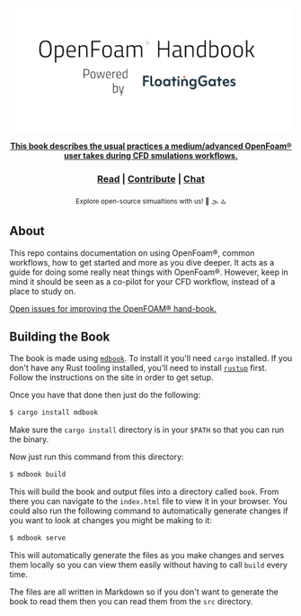 <div align="center">
  <p align="center">
    <a href="https://floating-gates.com/">
    <img src="src/images/powered_by_adige.png" alt="openfoam & floating-gates logo" >
  </p>
  <strong>This book describes the usual practices a medium/advanced OpenFoam® user takes during CFD smulations workflows. </strong>

  <h3>
    <a href="https://openfoam-handbook.floating-gates.com/">Read</a>
    <span> | </span>
    <a href="https://github.com/floating-gates/OpenFOAM-handbook">Contribute</a>
    <span> | </span>
    <a href="https://www.adigecalculations.com/contact">Chat</a>
  </h3>

  <sub>Explore open-source simualtions with us! 🌊 🌫 ♨️ </sub>
</div>

## About

This repo contains documentation on using OpenFoam®, common workflows, how
to get started and more as you dive deeper. It acts as a guide for doing some really neat things with OpenFoam®.
However, keep in mind it should be seen as a co-pilot for your CFD workflow, instead of a place to study on.

[Open issues for improving the OpenFOAM® hand-book.][book-issues]

[book-issues]: https://github.com/Adige-Calculations/OpenFOAM-handbook/issues

## Building the Book

The book is made using [`mdbook`][mdbook]. To install it you'll need `cargo`
installed. If you don't have any Rust tooling installed, you'll need to install
[`rustup`][rustup] first. Follow the instructions on the site in order to get
setup.

Once you have that done then just do the following:

```bash
$ cargo install mdbook
```

Make sure the `cargo install` directory is in your `$PATH` so that you can run
the binary.

Now just run this command from this directory:

```bash
$ mdbook build
```

This will build the book and output files into a directory called `book`. From
there you can navigate to the `index.html` file to view it in your browser. You
could also run the following command to automatically generate changes if you
want to look at changes you might be making to it:

```bash
$ mdbook serve
```

This will automatically generate the files as you make changes and serves them
locally so you can view them easily without having to call `build` every time.

The files are all written in Markdown so if you don't want to generate the book
to read them then you can read them from the `src` directory.

[mdbook]: https://github.com/rust-lang-nursery/mdBook
[rustup]: https://github.com/rust-lang-nursery/rustup.rs/
